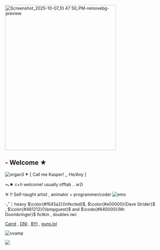 <img width="367" height="479" alt="Screenshot_2025-10-07_10 47 50_PM-removebg-preview" src="https://github.com/user-attachments/assets/8bdef46c-4185-484d-ba18-ea4617f7b42e" />






 ## - Welcome ★
![organ3](https://github.com/user-attachments/assets/3de95f9e-6313-45ce-b170-1ecea8832dbf)
 ⯈ [ Call me Kasper! ,, He/Any  ]

 ᯓ★ c+h welcome! usually offtab .. w2i


  ࣪𖤐 !! Self-taught artist , animator + programmer/coder ![emo](https://github.com/user-attachments/assets/8a943197-e38a-491d-ba87-96b0c3b80090)


‧₊˚ ┊ heavy $\color{#f645a2}{Infected}$, $\color{#e00000}{Dave Strider}$ , $\color{#481212}{Vampguest}$ and $\code{#840000}{Mr. Doombringer}$ fictkin , doubles iwc


[Carrd](https://kaleidoinferno.carrd.co/) , [DNI](https://kaleidoinfernodni.carrd.co/) , [BYI](https://kaleidoinfernobyf.carrd.co/) , [guns.lol](https://guns.lol/kaleidoinferno)


 ![vvamp](https://github.com/user-attachments/assets/b628ee1d-f508-4130-b8ef-bab720ad8e8a)

![](https://komarev.com/ghpvc/?username=kaleidoInferno&color=6f0f0f)
